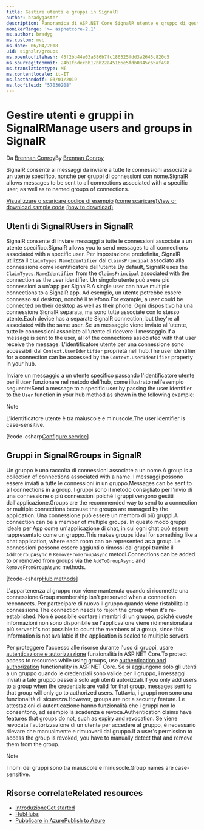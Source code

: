 ```yaml
---
title: Gestire utenti e gruppi in SignalR
author: bradygaster
description: Panoramica di ASP.NET Core SignalR utente e gruppo di gestione.
monikerRange: '>= aspnetcore-2.1'
ms.author: bradyg
ms.custom: mvc
ms.date: 06/04/2018
uid: signalr/groups
ms.openlocfilehash: 45f2bb44e03a586b7fc186525fdd3a2645c820d5
ms.sourcegitcommit: 24b1f6decbb17bb22a45166e5fdb0845c65af498
ms.translationtype: MT
ms.contentlocale: it-IT
ms.lasthandoff: 03/01/2019
ms.locfileid: "57030208"
---
```

# <a name="manage-users-and-groups-in-signalr"></a><span data-ttu-id="37bb9-103">Gestire utenti e gruppi in SignalR</span><span class="sxs-lookup"><span data-stu-id="37bb9-103">Manage users and groups in SignalR</span></span>

<span data-ttu-id="37bb9-104">Da [Brennan Conroy](https://github.com/BrennanConroy)</span><span class="sxs-lookup"><span data-stu-id="37bb9-104">By [Brennan Conroy](https://github.com/BrennanConroy)</span></span>

<span data-ttu-id="37bb9-105">SignalR consente ai messaggi da inviare a tutte le connessioni associate a un utente specifico, nonché per gruppi di connessioni con nome.</span><span class="sxs-lookup"><span data-stu-id="37bb9-105">SignalR allows messages to be sent to all connections associated with a specific user, as well as to named groups of connections.</span></span>

<span data-ttu-id="37bb9-106">[Visualizzare o scaricare codice di esempio](https://github.com/aspnet/Docs/tree/master/aspnetcore/signalr/groups/sample/) [(come scaricare)](xref:index#how-to-download-a-sample)</span><span class="sxs-lookup"><span data-stu-id="37bb9-106">[View or download sample code](https://github.com/aspnet/Docs/tree/master/aspnetcore/signalr/groups/sample/) [(how to download)](xref:index#how-to-download-a-sample)</span></span>

## <a name="users-in-signalr"></a><span data-ttu-id="37bb9-107">Utenti di SignalR</span><span class="sxs-lookup"><span data-stu-id="37bb9-107">Users in SignalR</span></span>

<span data-ttu-id="37bb9-108">SignalR consente di inviare messaggi a tutte le connessioni associate a un utente specifico.</span><span class="sxs-lookup"><span data-stu-id="37bb9-108">SignalR allows you to send messages to all connections associated with a specific user.</span></span> <span data-ttu-id="37bb9-109">Per impostazione predefinita, SignalR utilizza il `ClaimTypes.NameIdentifier` dal `ClaimsPrincipal` associato alla connessione come identificatore dell'utente.</span><span class="sxs-lookup"><span data-stu-id="37bb9-109">By default, SignalR uses the `ClaimTypes.NameIdentifier` from the `ClaimsPrincipal` associated with the connection as the user identifier.</span></span> <span data-ttu-id="37bb9-110">Un singolo utente può avere più connessioni a un'app per SignalR.</span><span class="sxs-lookup"><span data-stu-id="37bb9-110">A single user can have multiple connections to a SignalR app.</span></span> <span data-ttu-id="37bb9-111">Ad esempio, un utente potrebbe essere connesso sul desktop, nonché il telefono.</span><span class="sxs-lookup"><span data-stu-id="37bb9-111">For example, a user could be connected on their desktop as well as their phone.</span></span> <span data-ttu-id="37bb9-112">Ogni dispositivo ha una connessione SignalR separata, ma sono tutte associate con lo stesso utente.</span><span class="sxs-lookup"><span data-stu-id="37bb9-112">Each device has a separate SignalR connection, but they're all associated with the same user.</span></span> <span data-ttu-id="37bb9-113">Se un messaggio viene inviato all'utente, tutte le connessioni associate all'utente di ricevere il messaggio.</span><span class="sxs-lookup"><span data-stu-id="37bb9-113">If a message is sent to the user, all of the connections associated with that user receive the message.</span></span> <span data-ttu-id="37bb9-114">L'identificatore utente per una connessione sono accessibili dal `Context.UserIdentifier` proprietà nell'hub.</span><span class="sxs-lookup"><span data-stu-id="37bb9-114">The user identifier for a connection can be accessed by the `Context.UserIdentifier` property in your hub.</span></span>

<span data-ttu-id="37bb9-115">Inviare un messaggio a un utente specifico passando l'identificatore utente per il `User` funzionare nel metodo dell'hub, come illustrato nell'esempio seguente:</span><span class="sxs-lookup"><span data-stu-id="37bb9-115">Send a message to a specific user by passing the user identifier to the `User` function in your hub method as shown in the following example:</span></span>

> [!NOTE]
> <span data-ttu-id="37bb9-116">L'identificatore utente è tra maiuscole e minuscole.</span><span class="sxs-lookup"><span data-stu-id="37bb9-116">The user identifier is case-sensitive.</span></span>

[!code-csharp[Configure service](groups/sample/hubs/chathub.cs?range=29-32)]

## <a name="groups-in-signalr"></a><span data-ttu-id="37bb9-117">Gruppi in SignalR</span><span class="sxs-lookup"><span data-stu-id="37bb9-117">Groups in SignalR</span></span>

<span data-ttu-id="37bb9-118">Un gruppo è una raccolta di connessioni associate a un nome.</span><span class="sxs-lookup"><span data-stu-id="37bb9-118">A group is a collection of connections associated with a name.</span></span> <span data-ttu-id="37bb9-119">I messaggi possono essere inviati a tutte le connessioni in un gruppo.</span><span class="sxs-lookup"><span data-stu-id="37bb9-119">Messages can be sent to all connections in a group.</span></span> <span data-ttu-id="37bb9-120">I gruppi sono il metodo consigliato per l'invio di una connessione o più connessioni poiché i gruppi vengono gestiti dall'applicazione.</span><span class="sxs-lookup"><span data-stu-id="37bb9-120">Groups are the recommended way to send to a connection or multiple connections because the groups are managed by the application.</span></span> <span data-ttu-id="37bb9-121">Una connessione può essere un membro di più gruppi.</span><span class="sxs-lookup"><span data-stu-id="37bb9-121">A connection can be a member of multiple groups.</span></span> <span data-ttu-id="37bb9-122">In questo modo gruppi ideale per App come un'applicazione di chat, in cui ogni chat può essere rappresentato come un gruppo.</span><span class="sxs-lookup"><span data-stu-id="37bb9-122">This makes groups ideal for something like a chat application, where each room can be represented as a group.</span></span> <span data-ttu-id="37bb9-123">Le connessioni possono essere aggiunti o rimossi dai gruppi tramite il `AddToGroupAsync` e `RemoveFromGroupAsync` metodi.</span><span class="sxs-lookup"><span data-stu-id="37bb9-123">Connections can be added to or removed from groups via the `AddToGroupAsync` and `RemoveFromGroupAsync` methods.</span></span>

[!code-csharp[Hub methods](groups/sample/hubs/chathub.cs?range=15-27)]

<span data-ttu-id="37bb9-124">L'appartenenza al gruppo non viene mantenuta quando si riconnette una connessione.</span><span class="sxs-lookup"><span data-stu-id="37bb9-124">Group membership isn't preserved when a connection reconnects.</span></span> <span data-ttu-id="37bb9-125">Per partecipare di nuovo il gruppo quando viene ristabilita la connessione.</span><span class="sxs-lookup"><span data-stu-id="37bb9-125">The connection needs to rejoin the group when it's re-established.</span></span> <span data-ttu-id="37bb9-126">Non è possibile contare i membri di un gruppo, poiché queste informazioni non sono disponibile se l'applicazione viene ridimensionata a più server.</span><span class="sxs-lookup"><span data-stu-id="37bb9-126">It's not possible to count the members of a group, since this information is not available if the application is scaled to multiple servers.</span></span>

<span data-ttu-id="37bb9-127">Per proteggere l'accesso alle risorse durante l'uso di gruppi, usare [autenticazione e autorizzazione](xref:signalr/authn-and-authz) funzionalità in ASP.NET Core.</span><span class="sxs-lookup"><span data-stu-id="37bb9-127">To protect access to resources while using groups, use [authentication and authorization](xref:signalr/authn-and-authz) functionality in ASP.NET Core.</span></span> <span data-ttu-id="37bb9-128">Se si aggiungono solo gli utenti a un gruppo quando le credenziali sono valide per il gruppo, i messaggi inviati a tale gruppo passerà solo agli utenti autorizzati.</span><span class="sxs-lookup"><span data-stu-id="37bb9-128">If you only add users to a group when the credentials are valid for that group, messages sent to that group will only go to authorized users.</span></span> <span data-ttu-id="37bb9-129">Tuttavia, i gruppi non sono una funzionalità di sicurezza.</span><span class="sxs-lookup"><span data-stu-id="37bb9-129">However, groups are not a security feature.</span></span> <span data-ttu-id="37bb9-130">Le attestazioni di autenticazione hanno funzionalità che i gruppi non lo consentono, ad esempio la scadenza e revoca.</span><span class="sxs-lookup"><span data-stu-id="37bb9-130">Authentication claims have features that groups do not, such as expiry and revocation.</span></span> <span data-ttu-id="37bb9-131">Se viene revocata l'autorizzazione di un utente per accedere al gruppo, è necessario rilevare che manualmente e rimuoverli dal gruppo.</span><span class="sxs-lookup"><span data-stu-id="37bb9-131">If a user's permission to access the group is revoked, you have to manually detect that and remove them from the group.</span></span>

> [!NOTE]
> <span data-ttu-id="37bb9-132">I nomi dei gruppi sono tra maiuscole e minuscole.</span><span class="sxs-lookup"><span data-stu-id="37bb9-132">Group names are case-sensitive.</span></span>

## <a name="related-resources"></a><span data-ttu-id="37bb9-133">Risorse correlate</span><span class="sxs-lookup"><span data-stu-id="37bb9-133">Related resources</span></span>

* [<span data-ttu-id="37bb9-134">Introduzione</span><span class="sxs-lookup"><span data-stu-id="37bb9-134">Get started</span></span>](xref:tutorials/signalr)
* [<span data-ttu-id="37bb9-135">Hub</span><span class="sxs-lookup"><span data-stu-id="37bb9-135">Hubs</span></span>](xref:signalr/hubs)
* [<span data-ttu-id="37bb9-136">Pubblicare in Azure</span><span class="sxs-lookup"><span data-stu-id="37bb9-136">Publish to Azure</span></span>](xref:signalr/publish-to-azure-web-app)
